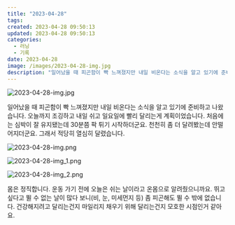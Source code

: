```yaml
---
title: "2023-04-28"
tags:
created: 2023-04-28 09:50:13
updated: 2023-04-28 09:50:13
categories:
  - 러닝
  - 기록
date: 2023-04-28
image: /images/2023-04-28-img.jpg
description: "일어났을 때 피곤함이 빡 느껴졌지만 내일 비온다는 소식을 알고 있기에 준비하고 나왔습니다. 오늘까지 조깅하고 내일 쉬고 일요일에 빨리 달리는게 계획이었습니다. 처음에는 심박이 잘 유지됐는데 30분쯤 팍 튀기 시작하더군요. 천천히 좀 더 달려봤는데 안떨어지더군요. 그래서 적당히 열심히 달"
---
```


![2023-04-28-img.jpg](/images/2023-04-28-img.jpg)
 
 

일어났을 때 피곤함이 빡 느껴졌지만 내일 비온다는 소식을 알고 있기에 준비하고 나왔습니다. 
오늘까지 조깅하고 내일 쉬고 일요일에 빨리 달리는게 계획이었습니다. 처음에는 심박이 잘 유지됐는데 30분쯤 팍 튀기 시작하더군요. 천천히 좀 더 달려봤는데 안떨어지더군요. 그래서 적당히 열심히 달렸습니다.

 
 ![2023-04-28-img.png](/images/2023-04-28-img.png)
 
 

 
 ![2023-04-28-img_1.png](/images/2023-04-28-img_1.png)
 
 

 
 ![2023-04-28-img_2.png](/images/2023-04-28-img_2.png)
 
 

몸은 정직합니다. 운동 가기 전에 오늘은 쉬는 날이라고 온몸으로 알려줬으니까요.
뛰고 싶다고 뛸 수 없는 날이 많다 보니(비, 눈, 미세먼지 등) 좀 피곤해도 뛸 수 밖에 없습니다.
건강해지려고 달리는건지 마일리지 채우기 위해 달리는건지 모호한 시점인거 같아요.
